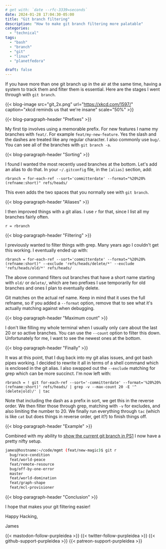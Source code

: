 ```yaml
---
# get with: `date --rfc-3339=seconds`
date: 2024-01-28 17:04:30-05:00
title: "Git branch filtering"
description: "How to make git branch filtering more palatable"
categories:
  - "technical"
tags:
  - "bash"
  - "branch"
  - "git"
  - "linux"
  - "planetfedora"

draft: false
---
```


If you have more than one git branch up in the air at the same time, having a
system to track them and filter them is essential. Here are the stages I went
through with `git branch`.

{{< blog-image src="git_2x.png" url="https://xkcd.com/1597/" caption="xkcd reminds us that we're insane" scale="50%" >}}

{{< blog-paragraph-header "Prefixes" >}}

My first tip involves using a memorable prefix. For new features I name my
branches with `feat/`. For example `feat/my-new-feature`. Yes the slash and the
dashes are treated like any regular character. I also commonly use `bug/`. You
can see all of the branches with `git branch -a`.

{{< blog-paragraph-header "Sorting" >}}

I found I wanted the most recently used branches at the bottom. Let's add an
alias to do that. In your `~/.gitconfig` file, in the `[alias]` section, add:

```
rbranch = for-each-ref --sort='committerdate' --format="%20%20%(refname:short)" refs/heads/
```

This even adds the two spaces that you normally see with `git branch`.

{{< blog-paragraph-header "Aliases" >}}

I then improved things with a git alias. I use `r` for that, since I list all my
branches fairly often.

```
r = rbranch
```

{{< blog-paragraph-header "Filtering" >}}

I previously wanted to filter things with grep. Many years ago I couldn't get
this working. I eventually ended up with:

```
rbranch = for-each-ref --sort='committerdate' --format="%20%20%(refname:short)" --exclude 'refs/heads/delete/*' --exclude 'refs/heads/old/*' refs/heads/
```

The above command filters out branches that have a short name starting with
`old/` or `delete/`, which are two prefixes I use temporarily for old branches
and ones I plan to eventually delete.

Git matches on the actual ref name. Keep in mind that it uses the full refname,
so if you added a `--format` option, remove that to see what it's actually
matching against when debugging.

{{< blog-paragraph-header "Maximum count" >}}

I don't like filling my whole terminal when I usually only care about the last
20 or so active branches. You can use the `--count` option to filter this down.
Unfortunately for me, I want to see the newest ones at the bottom.

{{< blog-paragraph-header "Finally" >}}

It was at this point, that I dug back into my git alias issues, and got bash
pipes working. I decided to rewrite it all in terms of a shell command which is
enclosed in the git alias. I also swapped out the `--exclude` matching for grep
which can be more succinct. I'm now left with:

```
rbranch = ! git for-each-ref --sort='-committerdate' --format='%20%20%(refname:short)' refs/heads/ | grep -v --max-count 20 -E '^  (delete|old)/' | tac
```

Note that including the dash as a prefix in sort, we get this in the reverse
order. We then filter those through grep, matching with `-v` for excludes, and
also limiting the number to 20. We finally run everything through `tac` (which
is like `cat` but does things in reverse order, get it?) to finish things off.

{{< blog-paragraph-header "Example" >}}

Combined with my ability to [show the current git branch in PS1](/blog/2013/10/10/show-current-git-branch-in-ps1-when-branch-is-not-master/)
I now have a pretty nifty setup.

```bash
james@hostname:~/code/mgmt (feat/new-magic)$ git r
  bug/race-condition
  feat/world-peace
  feat/remote-resource
  bug/off-by-one-error
  master
  feat/world-domination
  feat/graph-shape
  feat/mcl-provisioner
```

{{< blog-paragraph-header "Conclusion" >}}

I hope that makes your git filtering easier!

Happy Hacking,

James

{{< mastodon-follow-purpleidea >}}
{{< twitter-follow-purpleidea >}}
{{< github-support-purpleidea >}}
{{< patreon-support-purpleidea >}}
